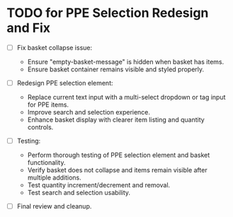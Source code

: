 # TODO for PPE Selection Redesign and Fix

- [ ] Fix basket collapse issue:
  - Ensure "empty-basket-message" is hidden when basket has items.
  - Ensure basket container remains visible and styled properly.

- [ ] Redesign PPE selection element:
  - Replace current text input with a multi-select dropdown or tag input for PPE items.
  - Improve search and selection experience.
  - Enhance basket display with clearer item listing and quantity controls.

- [ ] Testing:
  - Perform thorough testing of PPE selection element and basket functionality.
  - Verify basket does not collapse and items remain visible after multiple additions.
  - Test quantity increment/decrement and removal.
  - Test search and selection usability.

- [ ] Final review and cleanup.
